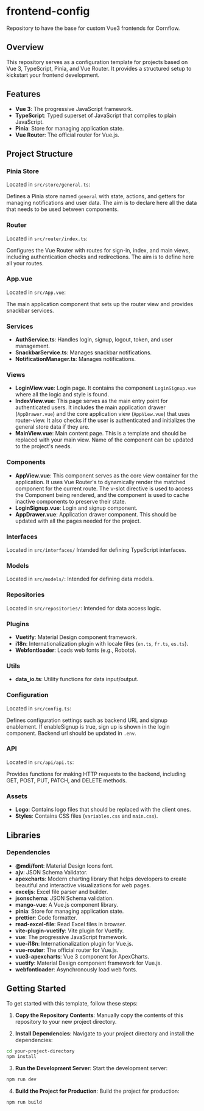 # frontend-config

Repository to have the base for custom Vue3 frontends for Cornflow.

## Overview

This repository serves as a configuration template for projects based on Vue 3, TypeScript, Pinia, and Vue Router. It provides a structured setup to kickstart your frontend development.

## Features

- **Vue 3**: The progressive JavaScript framework.
- **TypeScript**: Typed superset of JavaScript that compiles to plain JavaScript.
- **Pinia**: Store for managing application state.
- **Vue Router**: The official router for Vue.js.

## Project Structure

### Pinia Store

Located in `src/store/general.ts`:

Defines a Pinia store named `general` with state, actions, and getters for managing notifications and user data.
The aim is to declare here all the data that needs to be used between components.

### Router

Located in `src/router/index.ts`:

Configures the Vue Router with routes for sign-in, index, and main views, including authentication checks and redirections.
The aim is to define here all your routes.

### App.vue

Located in `src/App.vue`:

The main application component that sets up the router view and provides snackbar services.

### Services

- **AuthService.ts**: Handles login, signup, logout, token, and user management.
- **SnackbarService.ts**: Manages snackbar notifications.
- **NotificationManager.ts**: Manages notifications.

### Views

- **LoginView.vue**: Login page. It contains the component `LoginSignup.vue` where all the logic and style is found.
- **IndexView.vue**: This page serves as the main entry point for authenticated users. It includes the main application drawer (`AppDrawer.vue`) and the core application view (`AppView.vue`) that uses router-view. It also checks if the user is authenticated and initializes the general store data if they are.
- **MainView.vue**: Main content page. This is a template and should be replaced with your main view. Name of the component can be updated to the project's needs.

### Components

- **AppView.vue**: This component serves as the core view container for the application. It uses Vue Router's <router-view> to dynamically render the matched component for the current route. The v-slot directive is used to access the Component being rendered, and the <keep-alive> component is used to cache inactive components to preserve their state.
- **LoginSignup.vue**: Login and signup component.
- **AppDrawer.vue**: Application drawer component. This should be updated with all the pages needed for the project.

### Interfaces

Located in `src/interfaces/` Intended for defining TypeScript interfaces.

### Models

Located in `src/models/`: Intended for defining data models.

### Repositories

Located in `src/repositories/`: Intended for data access logic.

### Plugins

- **Vuetify**: Material Design component framework.
- **i18n**: Internationalization plugin with locale files (`en.ts`, `fr.ts`, `es.ts`).
- **Webfontloader**: Loads web fonts (e.g., Roboto).

### Utils

- **data_io.ts**: Utility functions for data input/output.

### Configuration

Located in `src/config.ts`:

Defines configuration settings such as backend URL and signup enablement. If enableSignup is true, sign up is shown in the login component.
Backend url should be updated in `.env`.

### API

Located in `src/api/api.ts`:

Provides functions for making HTTP requests to the backend, including GET, POST, PUT, PATCH, and DELETE methods.

### Assets

- **Logo**: Contains logo files that should be replaced with the client ones.
- **Styles**: Contains CSS files (`variables.css` and `main.css`).

## Libraries

### Dependencies

- **@mdi/font**: Material Design Icons font.
- **ajv**: JSON Schema Validator.
- **apexcharts**: Modern charting library that helps developers to create beautiful and interactive visualizations for web pages.
- **exceljs**: Excel file parser and builder.
- **jsonschema**: JSON Schema validation.
- **mango-vue**: A Vue.js component library.
- **pinia**: Store for managing application state.
- **prettier**: Code formatter.
- **read-excel-file**: Read Excel files in browser.
- **vite-plugin-vuetify**: Vite plugin for Vuetify.
- **vue**: The progressive JavaScript framework.
- **vue-i18n**: Internationalization plugin for Vue.js.
- **vue-router**: The official router for Vue.js.
- **vue3-apexcharts**: Vue 3 component for ApexCharts.
- **vuetify**: Material Design component framework for Vue.js.
- **webfontloader**: Asynchronously load web fonts.

## Getting Started

To get started with this template, follow these steps:

1. **Copy the Repository Contents**: Manually copy the contents of this repository to your new project directory.

2. **Install Dependencies**: Navigate to your project directory and install the dependencies:

```bash
cd your-project-directory
npm install
```

3. **Run the Development Server**: Start the development server:

```bash
npm run dev
```

4. **Build the Project for Production**: Build the project for production:

```bash
npm run build
```
